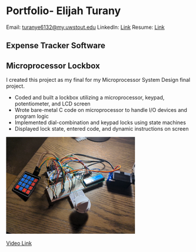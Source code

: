# Portfolio- Elijah Turany
Email: turanye6132@my.uwstout.edu
LinkedIn: [Link](https://www.linkedin.com/in/elijah-t-1500672a2/)
Resume: [Link](Resume/ResumeFall2024.pdf)

## Expense Tracker Software

## Microprocessor Lockbox
I created this project as my final for my Microprocessor System Design final project.
* Coded and built a lockbox utilizing a microprocessor, keypad, potentiometer, and LCD screen
* Wrote bare-metal C code on microprocessor to handle I/O devices and program logic
* Implemented dial-combination and keypad locks using state machines 
* Displayed lock state, entered code, and dynamic instructions on screen

<img src="Media/Lockbox.jpg" alt="LockboxPic" width="350"/>

[Video Link](https://liveuwstout-my.sharepoint.com/:v:/r/personal/turanye6132_my_uwstout_edu/Documents/Attachments/2024-05-06-00-16-58-665.mp4?csf=1&web=1&e=oHTt2m&nav=eyJyZWZlcnJhbEluZm8iOnsicmVmZXJyYWxBcHAiOiJTdHJlYW1XZWJBcHAiLCJyZWZlcnJhbFZpZXciOiJTaGFyZURpYWxvZy1MaW5rIiwicmVmZXJyYWxBcHBQbGF0Zm9ybSI6IldlYiIsInJlZmVycmFsTW9kZSI6InZpZXcifX0%3D)
